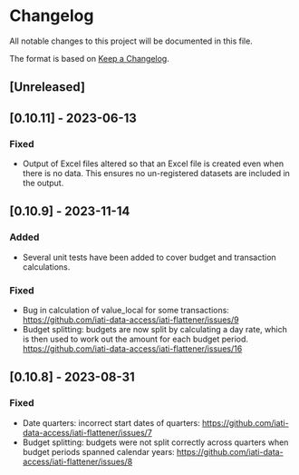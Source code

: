 # Changelog

All notable changes to this project will be documented in this file.

The format is based on [Keep a Changelog](http://keepachangelog.com/en/1.0.0/).

## [Unreleased]

## [0.10.11] - 2023-06-13

### Fixed

- Output of Excel files altered so that an Excel file is created even when there
  is no data. This ensures no un-registered datasets are included in the output.


## [0.10.9] - 2023-11-14

### Added

- Several unit tests have been added to cover budget and transaction calculations.

### Fixed

- Bug in calculation of value_local for some transactions: https://github.com/iati-data-access/iati-flattener/issues/9
- Budget splitting: budgets are now split by calculating a day rate, which is then used
to work out the amount for each budget period. https://github.com/iati-data-access/iati-flattener/issues/16

## [0.10.8] - 2023-08-31

### Fixed

- Date quarters: incorrect start dates of quarters: https://github.com/iati-data-access/iati-flattener/issues/7
- Budget splitting: budgets were not split correctly across quarters when budget periods spanned calendar years:
https://github.com/iati-data-access/iati-flattener/issues/8


